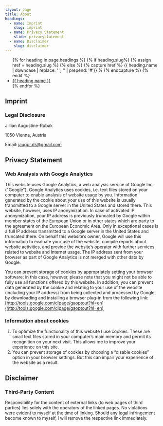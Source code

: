 ```yaml
---
layout: page
title: About
headings:
  - name: Imprint
    slug: imprint
  - name: Privacy Statement
    slide: privacystatement
  - name: Disclaimer
    slug: disclaimer
---
```

<div class="page_navigation">
  <ul class='page_menu'>
  {% for heading in page.headings %}
    {% if heading.slug%}
      {% assign href = heading.slug %}
    {% else %}
      {% capture href %}
        {{ heading.name | downcase | replace: ' ', '' | prepend: '#'}} %
      {% endcapture %}
    {% endif %}
    <li class='menu__entry'><a href="{{ href }}">
      {{ heading.name }}
    </a></li>
  {% endfor %}
  </ul>
</div>
<a id="imprint"></a>

## Imprint

### Legal Disclosure

Jillian Augustine-Rubak

1050 Vienna, Austria

Email: <jaugur.ds@gmail.com>

<a id="privacystatement"></a>

## Privacy Statement

### Web Analysis with Google Analytics

This website uses Google Analytics, a web analysis service of Google Inc. ("Google"). Google Analytics uses cookies, i.e. text files stored on your computer to enable analysis of website usage by you. Information generated by the cookie about your use of this website is usually transmitted to a Google server in the United States and stored there. This website, however, uses IP anonymization. In case of activated IP anonymization, your IP address is previously truncated by Google within member states of the European Union or in other states which are party to the agreement on the European Economic Area. Only in exceptional cases is a full IP address transmitted to a Google server in the United States and truncated there. On behalf this website’s owner, Google will use this information to evaluate your use of the website, compile reports about website activities, and provide the website’s operator with further services related to website and Internet usage. The IP address sent from your browser as part of Google Analytics is not merged with other data by Google.

You can prevent storage of cookies by appropriately setting your browser software; in this case, however, please note that you might not be able to fully use all functions offered by this website. In addition, you can prevent data generated by the cookie and relating to your use of the website (including your IP address) from being collected and processed by Google, by downloading and installing a browser plug-in from the following link: [http://tools.google.com/dlpage/gaoptout?hl=en](http://tools.google.com/dlpage/gaoptout?hl=en)

### Information about cookies

1. To optimize the functionality of this website I use cookies. These are small text files stored in your computer’s main memory and permit its recognition on your next visit. This allows me to improve your experience on this site.
2. You can prevent storage of cookies by choosing a “disable cookies” option in your browser settings. But this can impair your experience of the website as a result.

<a id="disclaimer"></a>

## Disclaimer

### Third-Party Content

Responsibility for the content of external links (to web pages of third parties) lies solely with the operators of the linked pages. No violations were evident to myself at the time of linking. Should any legal infringement become known to myself, I will remove the respective link immediately.
